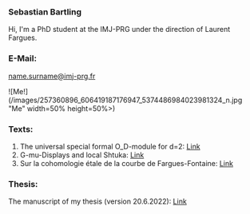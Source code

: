 ### Sebastian Bartling
  
Hi, I'm a PhD student at the IMJ-PRG under the direction of Laurent Fargues.
  
### E-Mail:
  
name.surname@imj-prg.fr
  
![Me!](/images/257360896_606419187176947_5374486984023981324_n.jpg "Me" width=50% height=50%>)

  
  
### Texts:
1. The universal special formal O_D-module for d=2: <a href="https://sebastianbartling.github.io/pdf/Kapitel_zum Omega,_d=2.pdf">Link</a> 
2. G-mu-Displays and local Shtuka: <a href="https://sebastianbartling.github.io/pdf/Kapitel_zu_G-mu-Displays.pdf">Link</a>
3. Sur la cohomologie étale de la courbe de Fargues-Fontaine: <a href="https://sebastianbartling.github.io/pdf/Chapitre_sur_la_cohomologie_etale_de_la_courbe.pdf">Link</a>
  

### Thesis:
  
The manuscript of my thesis (version 20.6.2022): <a href="https://sebastianbartling.github.io/pdf/Ganze_Datei.pdf">Link</a>
  

